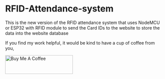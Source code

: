 # RFID-Attendance-system

This is the new version of the RFID attendance system that uses NodeMCU or ESP32 with RFID module to send the Card IDs
to the website to store the data into the website database

If you find my work helpful, it would be kind to have a cup of coffee from you,

<a href="https://www.buymeacoffee.com/1rp8CJx" target="_blank"><img src="https://cdn.buymeacoffee.com/buttons/v2/default-green.png" alt="Buy Me A Coffee" height="60" width="217" ></a>
